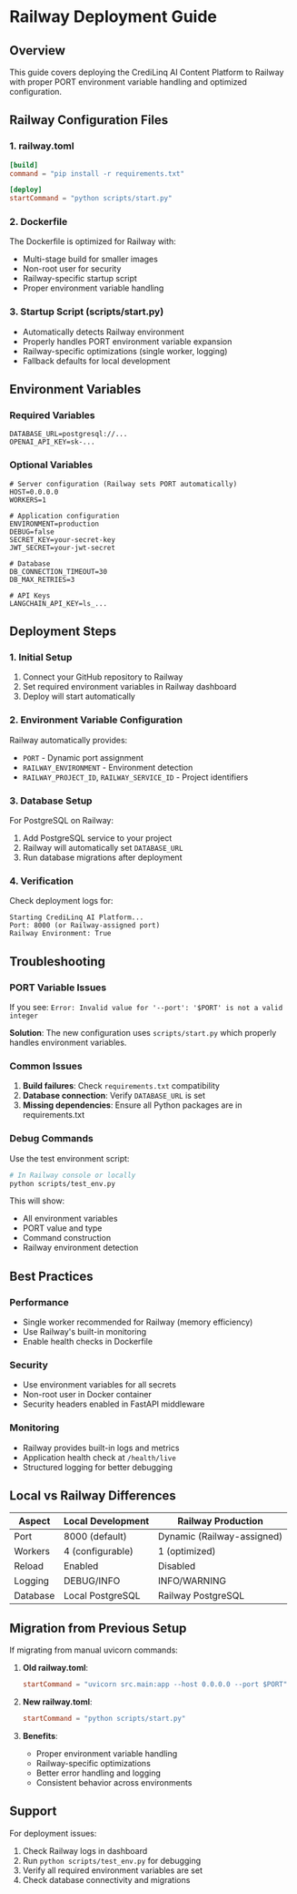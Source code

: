 # Railway Deployment Guide

## Overview

This guide covers deploying the CrediLinq AI Content Platform to Railway with proper PORT environment variable handling and optimized configuration.

## Railway Configuration Files

### 1. railway.toml
```toml
[build]
command = "pip install -r requirements.txt"

[deploy]
startCommand = "python scripts/start.py"
```

### 2. Dockerfile
The Dockerfile is optimized for Railway with:
- Multi-stage build for smaller images
- Non-root user for security
- Railway-specific startup script
- Proper environment variable handling

### 3. Startup Script (scripts/start.py)
- Automatically detects Railway environment
- Properly handles PORT environment variable expansion
- Railway-specific optimizations (single worker, logging)
- Fallback defaults for local development

## Environment Variables

### Required Variables
```env
DATABASE_URL=postgresql://...
OPENAI_API_KEY=sk-...
```

### Optional Variables
```env
# Server configuration (Railway sets PORT automatically)
HOST=0.0.0.0
WORKERS=1

# Application configuration
ENVIRONMENT=production
DEBUG=false
SECRET_KEY=your-secret-key
JWT_SECRET=your-jwt-secret

# Database
DB_CONNECTION_TIMEOUT=30
DB_MAX_RETRIES=3

# API Keys
LANGCHAIN_API_KEY=ls_...
```

## Deployment Steps

### 1. Initial Setup
1. Connect your GitHub repository to Railway
2. Set required environment variables in Railway dashboard
3. Deploy will start automatically

### 2. Environment Variable Configuration
Railway automatically provides:
- `PORT` - Dynamic port assignment
- `RAILWAY_ENVIRONMENT` - Environment detection
- `RAILWAY_PROJECT_ID`, `RAILWAY_SERVICE_ID` - Project identifiers

### 3. Database Setup
For PostgreSQL on Railway:
1. Add PostgreSQL service to your project
2. Railway will automatically set `DATABASE_URL`
3. Run database migrations after deployment

### 4. Verification
Check deployment logs for:
```
Starting CrediLinq AI Platform...
Port: 8000 (or Railway-assigned port)
Railway Environment: True
```

## Troubleshooting

### PORT Variable Issues
If you see: `Error: Invalid value for '--port': '$PORT' is not a valid integer`

**Solution**: The new configuration uses `scripts/start.py` which properly handles environment variables.

### Common Issues
1. **Build failures**: Check `requirements.txt` compatibility
2. **Database connection**: Verify `DATABASE_URL` is set
3. **Missing dependencies**: Ensure all Python packages are in requirements.txt

### Debug Commands
Use the test environment script:
```bash
# In Railway console or locally
python scripts/test_env.py
```

This will show:
- All environment variables
- PORT value and type
- Command construction
- Railway environment detection

## Best Practices

### Performance
- Single worker recommended for Railway (memory efficiency)
- Use Railway's built-in monitoring
- Enable health checks in Dockerfile

### Security
- Use environment variables for all secrets
- Non-root user in Docker container
- Security headers enabled in FastAPI middleware

### Monitoring
- Railway provides built-in logs and metrics
- Application health check at `/health/live`
- Structured logging for better debugging

## Local vs Railway Differences

| Aspect | Local Development | Railway Production |
|--------|-------------------|-------------------|
| Port | 8000 (default) | Dynamic (Railway-assigned) |
| Workers | 4 (configurable) | 1 (optimized) |
| Reload | Enabled | Disabled |
| Logging | DEBUG/INFO | INFO/WARNING |
| Database | Local PostgreSQL | Railway PostgreSQL |

## Migration from Previous Setup

If migrating from manual uvicorn commands:

1. **Old railway.toml**:
   ```toml
   startCommand = "uvicorn src.main:app --host 0.0.0.0 --port $PORT"
   ```

2. **New railway.toml**:
   ```toml
   startCommand = "python scripts/start.py"
   ```

3. **Benefits**:
   - Proper environment variable handling
   - Railway-specific optimizations
   - Better error handling and logging
   - Consistent behavior across environments

## Support

For deployment issues:
1. Check Railway logs in dashboard
2. Run `python scripts/test_env.py` for debugging
3. Verify all required environment variables are set
4. Check database connectivity and migrations
